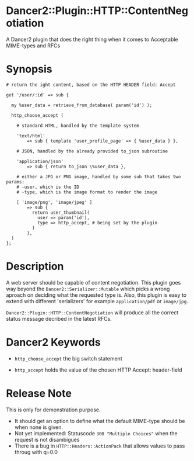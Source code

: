 Dancer2::Plugin::HTTP::ContentNegotiation
=========================================

A Dancer2 plugin that does the right thing when it comes to Acceptable MIME-types and RFCs

Synopsis
========

    # return the ight content, based on the HTTP HEADER field: Accept
    
    get '/user/:id' => sub {
      
      my %user_data = retrieve_from_database( param('id') );
      
      http_choose_accept (
        
        # standard HTML, handled by the template system
        
        'text/html'
            => sub { template 'user_profile_page' => { %user_data } },
        
        # JSON, handled by the already provided to_json subroutine
        
        'application/json'
            => sub { return to_json \%user_data },
        
        # either a JPG or PNG image, handled by some sub that takes two params:
        # -user, which is the ID
        # -type, which is the image format to render the image
        
        [ 'image/png', 'image/jpeg' ]
            => sub {
              return user_thumbnail(
                user => param('id'),
                type => http_accept, # being set by the plugin
              )
            },
      )  
    };
    

Description
===========
A web server should be capable of content negotiation.
This plugin goes way beyond the `Dancer2::Serializer::Mutable`
which picks a wrong aproach on deciding what the requested type is.
Also, this plugin is easy to extend with different 'serializers'
for example `application/pdf` or `image/jpg`.

`Dancer2::Plugin::HTTP::ContentNegotiation` will produce all the correct status message decribed in the latest RFCs.

Dancer2 Keywords
================
* `http_choose_accept`
the big switch statement

* `http_accept`
holds the value of the chosen HTTP Accept: header-field

Release Note
============
This is only for demonstration purpose.

- It should get an option to define what the default MIME-type should be
  when none is given.
- Not yet implemented: Statuscode `300 "Multiple Choices"`
  when the request is not disambigues
- There is a bug in `HTTP::Headers::ActionPack`
  that allows values to pass throug with q=0.0
